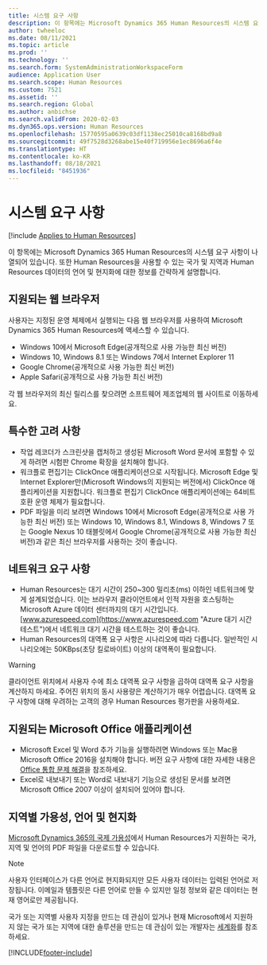 ```yaml
---
title: 시스템 요구 사항
description: 이 항목에는 Microsoft Dynamics 365 Human Resources의 시스템 요구 사항이 나열되어 있습니다.
author: twheeloc
ms.date: 08/11/2021
ms.topic: article
ms.prod: ''
ms.technology: ''
ms.search.form: SystemAdministrationWorkspaceForm
audience: Application User
ms.search.scope: Human Resources
ms.custom: 7521
ms.assetid: ''
ms.search.region: Global
ms.author: anbichse
ms.search.validFrom: 2020-02-03
ms.dyn365.ops.version: Human Resources
ms.openlocfilehash: 15770595a0639c03df1138ec25010ca8168bd9a8
ms.sourcegitcommit: 49f7528d3268abe15e40f719956e1ec8696a6f4e
ms.translationtype: HT
ms.contentlocale: ko-KR
ms.lasthandoff: 08/18/2021
ms.locfileid: "8451936"
---
```

# <a name="system-requirements"></a>시스템 요구 사항

[!include [Applies to Human Resources](../includes/applies-to-hr.md)]

이 항목에는 Microsoft Dynamics 365 Human Resources의 시스템 요구 사항이 나열되어 있습니다. 또한 Human Resources을 사용할 수 있는 국가 및 지역과 Human Resources 데이터의 언어 및 현지화에 대한 정보를 간략하게 설명합니다.

## <a name="supported-web-browsers"></a>지원되는 웹 브라우저

사용자는 지정된 운영 체제에서 실행되는 다음 웹 브라우저를 사용하여 Microsoft Dynamics 365 Human Resources에 액세스할 수 있습니다. 

*   Windows 10에서 Microsoft Edge(공개적으로 사용 가능한 최신 버전)
*   Windows 10, Windows 8.1 또는 Windows 7에서 Internet Explorer 11
*   Google Chrome(공개적으로 사용 가능한 최신 버전)
*   Apple Safari(공개적으로 사용 가능한 최신 버전)

각 웹 브라우저의 최신 릴리스를 찾으려면 소프트웨어 제조업체의 웹 사이트로 이동하세요. 

## <a name="special-considerations"></a>특수한 고려 사항

* 작업 레코더가 스크린샷을 캡처하고 생성된 Microsoft Word 문서에 포함할 수 있게 하려면 시험판 Chrome 확장을 설치해야 합니다.
* 워크플로 편집기는 ClickOnce 애플리케이션으로 시작됩니다. Microsoft Edge 및 Internet Explorer만(Microsoft Windows의 지원되는 버전에서) ClickOnce 애플리케이션을 지원합니다. 워크플로 편집기 ClickOnce 애플리케이션에는 64비트 호환 운영 체제가 필요합니다.
* PDF 파일을 미리 보려면 Windows 10에서 Microsoft Edge(공개적으로 사용 가능한 최신 버전) 또는 Windows 10, Windows 8.1, Windows 8, Windows 7 또는 Google Nexus 10 태블릿에서 Google Chrome(공개적으로 사용 가능한 최신 버전)과 같은 최신 브라우저를 사용하는 것이 좋습니다.

## <a name="network-requirements"></a>네트워크 요구 사항

* Human Resources는 대기 시간이 250~300 밀리초(ms) 이하인 네트워크에 맞게 설계되었습니다. 이는 브라우저 클라이언트에서 인적 자원을 호스팅하는 Microsoft Azure 데이터 센터까지의 대기 시간입니다. [www.azurespeed.com](https://www.azurespeed.com "Azure 대기 시간 테스트")에서 네트워크 대기 시간을 테스트하는 것이 좋습니다.
* Human Resources의 대역폭 요구 사항은 시나리오에 따라 다릅니다. 일반적인 시나리오에는 50KBps(초당 킬로바이트) 이상의 대역폭이 필요합니다.
 
> [!WARNING]
> 클라이언트 위치에서 사용자 수에 최소 대역폭 요구 사항을 곱하여 대역폭 요구 사항을 계산하지 마세요. 주어진 위치의 동시 사용량은 계산하기가 매우 어렵습니다. 대역폭 요구 사항에 대해 우려하는 고객의 경우 Human Resources 평가판을 사용하세요.

## <a name="supported-microsoft-office-applications"></a>지원되는 Microsoft Office 애플리케이션

* Microsoft Excel 및 Word 추가 기능을 실행하려면 Windows 또는 Mac용 Microsoft Office 2016을 설치해야 합니다. 버전 요구 사항에 대한 자세한 내용은 [Office 통합 문제 해결](../fin-ops-core/dev-itpro/office-integration/office-integration-troubleshooting.md "Office 통합 문제 해결")을 참조하세요.
* Excel로 내보내기 또는 Word로 내보내기 기능으로 생성된 문서를 보려면 Microsoft Office 2007 이상이 설치되어 있어야 합니다.

## <a name="regional-availability-languages-and-localization"></a>지역별 가용성, 언어 및 현지화

[Microsoft Dynamics 365의 국제 가용성](/dynamics365/get-started/availability)에서 Human Resources가 지원하는 국가, 지역 및 언어의 PDF 파일을 다운로드할 수 있습니다. 

> [!NOTE]
> 사용자 인터페이스가 다른 언어로 현지화되지만 모든 사용자 데이터는 입력된 언어로 저장됩니다. 이메일과 템플릿은 다른 언어로 만들 수 있지만 일정 정보와 같은 데이터는 현재 영어로만 제공됩니다.

국가 또는 지역별 사용자 지정을 만드는 데 관심이 있거나 현재 Microsoft에서 지원하지 않는 국가 또는 지역에 대한 솔루션을 만드는 데 관심이 있는 개발자는 [세계화](/dynamics365/unified-operations/dev-itpro/lcs-solutions/country-region)를 참조하세요.

[!INCLUDE[footer-include](../includes/footer-banner.md)]
